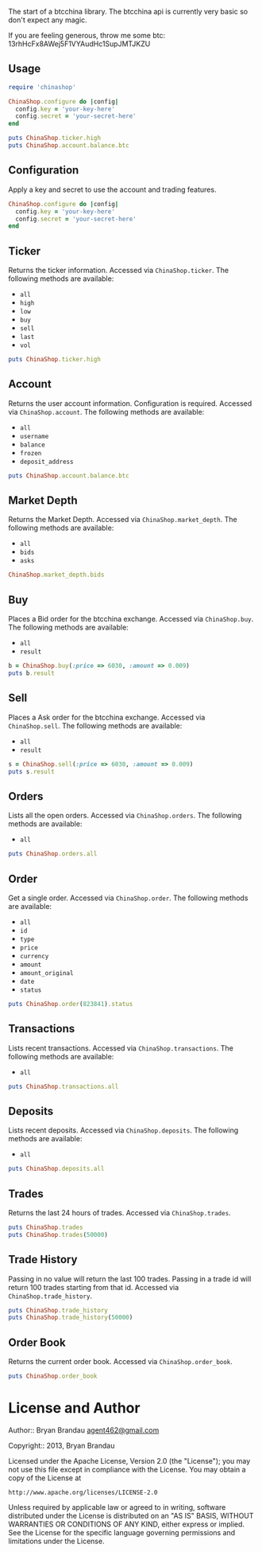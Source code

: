 The start of a btcchina library.  The btcchina api is currently very basic so don't expect any magic.

If you are feeling generous, throw me some btc: 13rhHcFx8AWej5F1VYAudHc1SupJMTJKZU

Usage
--------
````ruby
require 'chinashop'

ChinaShop.configure do |config|
  config.key = 'your-key-here'
  config.secret = 'your-secret-here'
end

puts ChinaShop.ticker.high
puts ChinaShop.account.balance.btc
````

## Configuration
Apply a key and secret to use the account and trading features.

````ruby
ChinaShop.configure do |config|
  config.key = 'your-key-here'
  config.secret = 'your-secret-here'
end
````

## Ticker

Returns the ticker information.  Accessed via `ChinaShop.ticker`. The following methods are available:

* `all`
* `high`
* `low`
* `buy`
* `sell`
* `last`
* `vol`    

````ruby
puts ChinaShop.ticker.high
````

## Account

Returns the user account information.  Configuration is required.  Accessed via `ChinaShop.account`. The following methods are available:
* `all`
* `username`
* `balance`
* `frozen`
* `deposit_address`

````ruby
puts ChinaShop.account.balance.btc
````
## Market Depth

Returns the Market Depth.  Accessed via `ChinaShop.market_depth`. The following methods are available:
* `all`
* `bids`
* `asks`

````ruby
ChinaShop.market_depth.bids
````

## Buy

Places a Bid order for the btcchina exchange.  Accessed via `ChinaShop.buy`. The following methods are available:
* `all`
* `result`

````ruby
b = ChinaShop.buy(:price => 6030, :amount => 0.009)
puts b.result
````

## Sell

Places a Ask order for the btcchina exchange.  Accessed via `ChinaShop.sell`. The following methods are available:
* `all`
* `result`

````ruby
s = ChinaShop.sell(:price => 6030, :amount => 0.009)
puts s.result
````

## Orders

Lists all the open orders.  Accessed via `ChinaShop.orders`. The following methods are available:
* `all`

````ruby
puts ChinaShop.orders.all
````

## Order

Get a single order.  Accessed via `ChinaShop.order`. The following methods are available:
* `all`
* `id`
* `type`
* `price`
* `currency`
* `amount`
* `amount_original`
* `date`
* `status`

````ruby
puts ChinaShop.order(823841).status
````

## Transactions

Lists recent transactions.  Accessed via `ChinaShop.transactions`. The following methods are available:
* `all`

````ruby
puts ChinaShop.transactions.all
````

## Deposits

Lists recent deposits.  Accessed via `ChinaShop.deposits`. The following methods are available:
* `all`

````ruby
puts ChinaShop.deposits.all
````

## Trades

Returns the last 24 hours of trades.  Accessed via `ChinaShop.trades`.

````ruby
puts ChinaShop.trades
puts ChinaShop.trades(50000)
````

## Trade History

Passing in no value will return the last 100 trades.  Passing in a trade id will return 100 trades starting from that id. Accessed via `ChinaShop.trade_history`.

````ruby
puts ChinaShop.trade_history
puts ChinaShop.trade_history(50000)
````

## Order Book

Returns the current order book.  Accessed via `ChinaShop.order_book`.

````ruby
puts ChinaShop.order_book
````

License and Author
==================
Author:: Bryan Brandau <agent462@gmail.com>

Copyright:: 2013, Bryan Brandau

Licensed under the Apache License, Version 2.0 (the "License");
you may not use this file except in compliance with the License.
You may obtain a copy of the License at

    http://www.apache.org/licenses/LICENSE-2.0

Unless required by applicable law or agreed to in writing, software
distributed under the License is distributed on an "AS IS" BASIS,
WITHOUT WARRANTIES OR CONDITIONS OF ANY KIND, either express or implied.
See the License for the specific language governing permissions and
limitations under the License.
